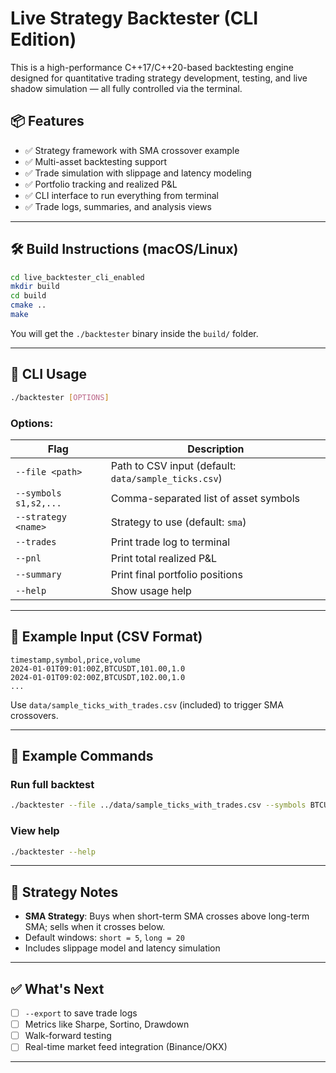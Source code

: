 # Live Strategy Backtester (CLI Edition)

This is a high-performance C++17/C++20-based backtesting engine designed for quantitative trading strategy development, testing, and live shadow simulation — all fully controlled via the terminal.

## 📦 Features

- ✅ Strategy framework with SMA crossover example
- ✅ Multi-asset backtesting support
- ✅ Trade simulation with slippage and latency modeling
- ✅ Portfolio tracking and realized P&L
- ✅ CLI interface to run everything from terminal
- ✅ Trade logs, summaries, and analysis views

---

## 🛠 Build Instructions (macOS/Linux)

```bash
cd live_backtester_cli_enabled
mkdir build
cd build
cmake ..
make
```

You will get the `./backtester` binary inside the `build/` folder.

---

## 🚀 CLI Usage

```bash
./backtester [OPTIONS]
```

### Options:

| Flag | Description |
|------|-------------|
| `--file <path>`       | Path to CSV input (default: `data/sample_ticks.csv`) |
| `--symbols s1,s2,...` | Comma-separated list of asset symbols |
| `--strategy <name>`   | Strategy to use (default: `sma`) |
| `--trades`            | Print trade log to terminal |
| `--pnl`               | Print total realized P&L |
| `--summary`           | Print final portfolio positions |
| `--help`              | Show usage help |

---

## 📁 Example Input (CSV Format)

```csv
timestamp,symbol,price,volume
2024-01-01T09:01:00Z,BTCUSDT,101.00,1.0
2024-01-01T09:02:00Z,BTCUSDT,102.00,1.0
...
```

Use `data/sample_ticks_with_trades.csv` (included) to trigger SMA crossovers.

---

## 🧪 Example Commands

### Run full backtest
```bash
./backtester --file ../data/sample_ticks_with_trades.csv --symbols BTCUSDT --trades --pnl --summary
```

### View help
```bash
./backtester --help
```

---

## 📌 Strategy Notes

- **SMA Strategy**: Buys when short-term SMA crosses above long-term SMA; sells when it crosses below.
- Default windows: `short = 5`, `long = 20`
- Includes slippage model and latency simulation

---

## ✅ What's Next

- [ ] `--export` to save trade logs
- [ ] Metrics like Sharpe, Sortino, Drawdown
- [ ] Walk-forward testing
- [ ] Real-time market feed integration (Binance/OKX)

---


